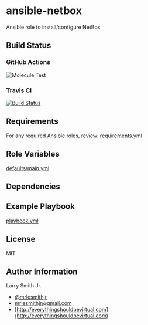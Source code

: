 # ansible-netbox

Ansible role to install/configure NetBox

## Build Status

### GitHub Actions

![Molecule Test](https://github.com/mrlesmithjr/ansible-netbox/workflows/Molecule%20Test/badge.svg)

### Travis CI

[![Build Status](https://travis-ci.org/mrlesmithjr/ansible-netbox.svg?branch=master)](https://travis-ci.org/mrlesmithjr/ansible-netbox)

## Requirements

For any required Ansible roles, review:
[requirements.yml](requirements.yml)

## Role Variables

[defaults/main.yml](defaults/main.yml)

## Dependencies

## Example Playbook

[playbook.yml](playbook.yml)

## License

MIT

## Author Information

Larry Smith Jr.

- [@mrlesmithjr](https://twitter.com/mrlesmithjr)
- [mrlesmithjr@gmail.com](mailto:mrlesmithjr@gmail.com)
- [http://everythingshouldbevirtual.com](http://everythingshouldbevirtual.com)
